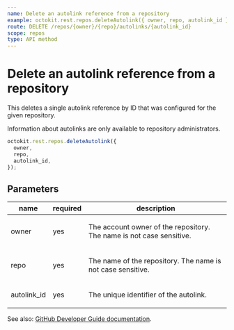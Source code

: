 ```yaml
---
name: Delete an autolink reference from a repository
example: octokit.rest.repos.deleteAutolink({ owner, repo, autolink_id })
route: DELETE /repos/{owner}/{repo}/autolinks/{autolink_id}
scope: repos
type: API method
---
```


# Delete an autolink reference from a repository

This deletes a single autolink reference by ID that was configured for the given repository.

Information about autolinks are only available to repository administrators.

```js
octokit.rest.repos.deleteAutolink({
  owner,
  repo,
  autolink_id,
});
```

## Parameters

<table>
  <thead>
    <tr>
      <th>name</th>
      <th>required</th>
      <th>description</th>
    </tr>
  </thead>
  <tbody>
    <tr><td>owner</td><td>yes</td><td>

The account owner of the repository. The name is not case sensitive.

</td></tr>
<tr><td>repo</td><td>yes</td><td>

The name of the repository. The name is not case sensitive.

</td></tr>
<tr><td>autolink_id</td><td>yes</td><td>

The unique identifier of the autolink.

</td></tr>
  </tbody>
</table>

See also: [GitHub Developer Guide documentation](https://docs.github.com/rest/repos/autolinks#delete-an-autolink-reference-from-a-repository).
